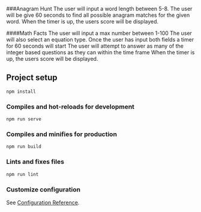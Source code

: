###Anagram Hunt
The user will input a word length between 5-8. 
The user will be give 60 seconds to find all possible anagram matches for the given word.
When the timer is up, the users score will be displayed.

####Math Facts
The user will input a max number between 1-100
The user will also select an equation type.
Once the user has input both fields a timer for 60 seconds will start
The user will attempt to answer as many of the integer based questions as they can within the time frame
When the timer is up, the users score will be displayed. 

## Project setup
```
npm install
```

### Compiles and hot-reloads for development
```
npm run serve
```

### Compiles and minifies for production
```
npm run build
```

### Lints and fixes files
```
npm run lint
```

### Customize configuration
See [Configuration Reference](https://cli.vuejs.org/config/).
